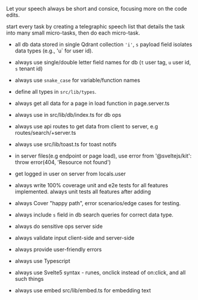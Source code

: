 Let your speech always be short and consice, focusing more on the code edits.

start every task by creating a telegraphic speech list that details the task into many small micro-tasks, then do each micro-task.

- all db data stored in single Qdrant collection `'i'`, `s` payload field isolates data types (e.g., 'u` for user id).
- always use single/double letter field names for db (`t` user tag, `u` user id, `s` tenant id)
- always use `snake_case` for variable/function names
- define all types in `src/lib/types`.
- always get all data for a page in load function in page.server.ts

- always use in src/lib/db/index.ts for db ops
- always use api routes to get data from client to server, e.g routes/search/+server.ts
- always use src/lib/toast.ts for toast notifs

- in server files(e.g endpoint or page load), use error from '@sveltejs/kit': throw error(404, 'Resource not found')
- get logged in user on server from locals.user
- always write 100% coverage unit and e2e tests for all features implemented. always unit tests all features after adding
- always Cover "happy path", error scenarios/edge cases for testing.
- always include `s` field in db search queries for correct data type.
- always do sensitive ops server side
- always validate input client-side and server-side
- always provide user-friendly errors
- always use Typescript
- always use Svelte5 syntax - runes, onclick instead of on:click, and all such things
- always use embed src/lib/embed.ts for embedding text
